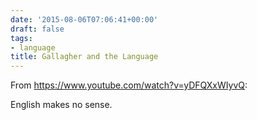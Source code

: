```yaml
---
date: '2015-08-06T07:06:41+00:00'
draft: false
tags:
- language
title: Gallagher and the Language
---
```


From https://www.youtube.com/watch?v=yDFQXxWIyvQ:

English makes no sense.
